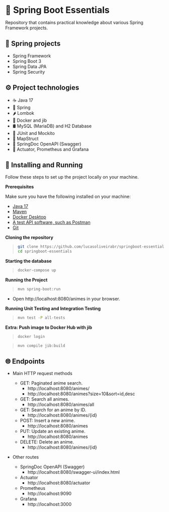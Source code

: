 <h1 style="font-size: 2em; font-weight: bold; margin: 0;">🍃 Spring Boot Essentials</h1>

Repository that contains practical knowledge about various Spring Framework projects.

## <a name="spring-projects">🌱 Spring projects</a>
- Spring Framework
- Spring Boot 3
- Spring Data JPA
- Spring Security

## <a name="technologies">⚙️ Project technologies</a>

- ☕ Java 17
- 🌱 Spring
- 🌶️ Lombok
- 🐋 Docker and jib
- 🛢️ MySQL (MariaDB) and H2 Database
- 🧪 JUnit and Mockito
- 🔄 MapStruct
- 📄 SpringDoc OpenAPI (Swagger)
- 📄 Actuator, Prometheus and Grafana

## <a name="installing-and-running">🚀 Installing and Running</a>

Follow these steps to set up the project locally on your machine.

**Prerequisites**

Make sure you have the following installed on your machine:

- [Java 17](https://www.azul.com/downloads/?version=java-17-lts#zulu)
- [Maven](https://maven.apache.org/download.cgi)
- [Docker Desktop](https://www.docker.com/products/docker-desktop/)
- [A test API software, such as Postman](https://www.postman.com/downloads/)
- [Git](https://git-scm.com/)


**Cloning the repository**

> ```bash
> git clone https://github.com/lucasoliveirabr/springboot-essentials.git
> cd springboot-essentials
> ```

**Starting the database**

> ```bash
> docker-compose up
> ```

**Running the Project**

> ```bash
> mvn spring-boot:run
> ```

- Open http://localhost:8080/animes in your browser.

**Running Unit Testing and Integration Testing**

> ```bash
> mvn test -P all-tests
> ```

**Extra: Push image to Docker Hub with jib**

> ```bash
> docker login
> ```

> ```bash
> mvn compile jib:build
> ```

## <a name="start">🌐 Endpoints</a>
- Main HTTP request methods
  - GET: Paginated anime search.
    - http://localhost:8080/animes/
    - http://localhost:8080/animes?size=10&sort=id,desc
  - GET: Search all animes.
    - http://localhost:8080/animes/all
  - GET: Search for an anime by ID.
    - http://localhost:8080/animes/{id}
  - POST: Insert a new anime.
    - http://localhost:8080/animes
  - PUT: Update an existing anime.
    - http://localhost:8080/animes
  - DELETE: Delete an anime.
    - http://localhost:8080/animes/{id}

- Other routes
  - SpringDoc OpenAPI (Swagger)
    - http://localhost:8080/swagger-ui/index.html
  - Actuator
    - http://localhost:8080/actuator
  - Prometheus
    - http://localhost:9090
  - Grafana
    - http://localhost:3000